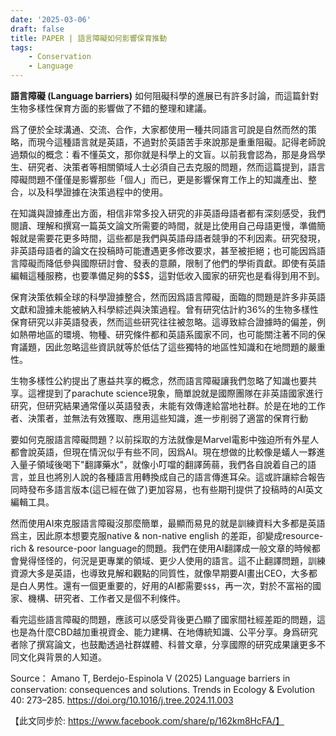 ```yaml
---
date: '2025-03-06'
draft: false
title: PAPER | 語言障礙如何影響保育推動
tags: 
    - Conservation
    - Language
---
```


**語言障礙 (Language barriers)** 如何阻礙科學的進展已有許多討論，而這篇針對生物多樣性保育方面的影響做了不錯的整理和建議。

爲了便於全球溝通、交流、合作，大家都使用一種共同語言可說是自然而然的策略，而現今這種語言就是英語，不過對於英語苦手來說那是重重阻礙。記得老師說過類似的概念：看不懂英文，那你就是科學上的文盲。以前我會認為，那是身爲學生、研究者、決策者等相關領域人士必須自己去克服的問題，然而這篇提到，語言障礙問題不僅僅是影響那些「個人」而已，更是影響保育工作上的知識產出、整合，以及科學證據在決策過程中的使用。

在知識與證據產出方面，相信非常多投入研究的非英語母語者都有深刻感受，我們閱讀、理解和撰寫一篇英文論文所需要的時間，就是比使用自己母語更慢，準備簡報就是需要花更多時間，這些都是我們與英語母語者競爭的不利因素。研究發現，非英語母語者的論文在投稿時可能遭遇更多修改要求，甚至被拒絕；也可能因爲語言障礙而降低參與國際研討會、發表的意願，限制了他們的學術貢獻。即使有英語編輯這種服務，也要準備足夠的$$$，這對低收入國家的研究也是看得到用不到。

保育決策依賴全球的科學證據整合，然而因爲語言障礙，面臨的問題是許多非英語文獻和證據未能被納入科學綜述與決策過程。曾有研究估計約36%的生物多樣性保育研究以非英語發表，然而這些研究往往被忽略。這導致綜合證據時的偏差，例如熱帶地區的環境、物種、研究條件都和英語系國家不同，也可能關注著不同的保育議題，因此忽略這些資訊就等於低估了這些獨特的地區性知識和在地問題的嚴重性。

生物多樣性公約提出了惠益共享的概念，然而語言障礙讓我們忽略了知識也要共享。這裡提到了parachute science現象，簡單說就是國際團隊在非英語國家進行研究，但研究結果通常僅以英語發表，未能有效傳達給當地社群。於是在地的工作者、決策者，並無法有效獲取、應用這些知識，進一步削弱了適當的保育行動

要如何克服語言障礙問題？以前採取的方法就像是Marvel電影中強迫所有外星人都會說英語，但現在情況似乎有些不同，因爲AI。現在想做的比較像是蟻人一夥進入量子領域後喝下"翻譯藥水"，就像小叮噹的翻譯蒟蒻，我們各自說着自己的語言，並且也將別人說的各種語言用轉換成自己的語言傳進耳朵。這或許讓綜合報告同時發布多語言版本(這已經在做了)更加容易，也有些期刊提供了投稿時的AI英文編輯工具。

然而使用AI來克服語言障礙沒那麼簡單，最顯而易見的就是訓練資料大多都是英語爲主，因此原本想要克服native & non-native english 的差距，卻變成resource-rich & resource-poor language的問題。我們在使用AI翻譯成一般文章的時候都會覺得怪怪的，何況是更專業的領域、更少人使用的語言。這不止翻譯問題，訓練資源大多是英語，也導致見解和觀點的同質性，就像早期要AI畫出CEO，大多都是白人男性。還有一個更重要的，好用的AI都需要`$$$`，再一次，對於不富裕的國家、機構、研究者、工作者又是個不利條件。

看完這些語言障礙的問題，應該可以感受背後更凸顯了國家間社經差距的問題，這也是為什麼CBD越加重視資金、能力建構、在地傳統知識、公平分享。身爲研究者除了撰寫論文，也鼓勵透過社群媒體、科普文章，分享國際的研究成果讓更多不同文化與背景的人知道。

Source： Amano T, Berdejo-Espinola V (2025) Language barriers in conservation: consequences and solutions. Trends in Ecology & Evolution 40: 273–285. https://doi.org/10.1016/j.tree.2024.11.003 

【此文同步於: https://www.facebook.com/share/p/162km8HcFA/】